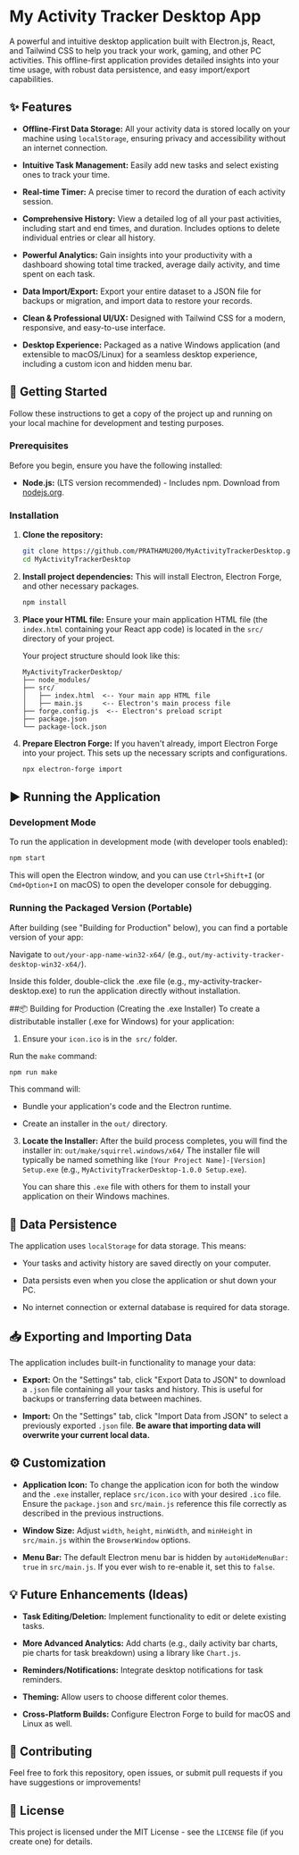 # My Activity Tracker Desktop App

<!-- Optional: Replace with a path to your actual app icon if you have one in the repo -->

A powerful and intuitive desktop application built with Electron.js, React, and Tailwind CSS to help you track your work, gaming, and other PC activities. This offline-first application provides detailed insights into your time usage, with robust data persistence, and easy import/export capabilities.

## ✨ Features

- **Offline-First Data Storage:** All your activity data is stored locally on your machine using `localStorage`, ensuring privacy and accessibility without an internet connection.

- **Intuitive Task Management:** Easily add new tasks and select existing ones to track your time.

- **Real-time Timer:** A precise timer to record the duration of each activity session.

- **Comprehensive History:** View a detailed log of all your past activities, including start and end times, and duration. Includes options to delete individual entries or clear all history.

- **Powerful Analytics:** Gain insights into your productivity with a dashboard showing total time tracked, average daily activity, and time spent on each task.

- **Data Import/Export:** Export your entire dataset to a JSON file for backups or migration, and import data to restore your records.

- **Clean & Professional UI/UX:** Designed with Tailwind CSS for a modern, responsive, and easy-to-use interface.

- **Desktop Experience:** Packaged as a native Windows application (and extensible to macOS/Linux) for a seamless desktop experience, including a custom icon and hidden menu bar.

## 🚀 Getting Started

Follow these instructions to get a copy of the project up and running on your local machine for development and testing purposes.

### Prerequisites

Before you begin, ensure you have the following installed:

- **Node.js:** (LTS version recommended) - Includes npm. Download from [nodejs.org](https://nodejs.org/).

### Installation

1.  **Clone the repository:**

    ```bash
    git clone https://github.com/PRATHAMU200/MyActivityTrackerDesktop.git
    cd MyActivityTrackerDesktop

    ```

2.  **Install project dependencies:**
    This will install Electron, Electron Forge, and other necessary packages.

    ```bash
    npm install

    ```

3.  **Place your HTML file:**
    Ensure your main application HTML file (the `index.html` containing your React app code) is located in the `src/` directory of your project.

    Your project structure should look like this:

    ```
    MyActivityTrackerDesktop/
    ├── node_modules/
    ├── src/
    │   ├── index.html  <-- Your main app HTML file
    │   ├── main.js     <-- Electron's main process file
    ├── forge.config.js  <-- Electron's preload script
    ├── package.json
    └── package-lock.json

    ```

4.  **Prepare Electron Forge:**
    If you haven't already, import Electron Forge into your project. This sets up the necessary scripts and configurations.

    ```bash
    npx electron-forge import

    ```

## ▶️ Running the Application

### Development Mode

To run the application in development mode (with developer tools enabled):

```bash
npm start

```

This will open the Electron window, and you can use `Ctrl+Shift+I` (or `Cmd+Option+I` on macOS) to open the developer console for debugging.

### Running the Packaged Version (Portable)

After building (see "Building for Production" below), you can find a portable version of your app:

Navigate to `out/your-app-name-win32-x64/` (e.g., `out/my-activity-tracker-desktop-win32-x64/`).

Inside this folder, double-click the .exe file (e.g., my-activity-tracker-desktop.exe) to run the application directly without installation.

##📦 Building for Production (Creating the .exe Installer)
To create a distributable installer (.exe for Windows) for your application:

1. Ensure your `icon.ico` is in the` src/` folder.

Run the `make` command:

```Bash
npm run make
```

This command will:

- Bundle your application's code and the Electron runtime.

- Create an installer in the `out/` directory.

3. **Locate the Installer:**
   After the build process completes, you will find the installer in:
   `out/make/squirrel.windows/x64/`
   The installer file will typically be named something like `[Your Project Name]-[Version] Setup.exe` (e.g., `MyActivityTrackerDesktop-1.0.0 Setup.exe`).

   You can share this `.exe` file with others for them to install your application on their Windows machines.

## 💾 Data Persistence

The application uses `localStorage` for data storage. This means:

- Your tasks and activity history are saved directly on your computer.

- Data persists even when you close the application or shut down your PC.

- No internet connection or external database is required for data storage.

## 📥 Exporting and Importing Data

The application includes built-in functionality to manage your data:

- **Export:** On the "Settings" tab, click "Export Data to JSON" to download a `.json` file containing all your tasks and history. This is useful for backups or transferring data between machines.

- **Import:** On the "Settings" tab, click "Import Data from JSON" to select a previously exported `.json` file. **Be aware that importing data will overwrite your current local data.**

## ⚙️ Customization

- **Application Icon:** To change the application icon for both the window and the `.exe` installer, replace `src/icon.ico` with your desired `.ico` file. Ensure the `package.json` and `src/main.js` reference this file correctly as described in the previous instructions.

- **Window Size:** Adjust `width`, `height`, `minWidth`, and `minHeight` in `src/main.js` within the `BrowserWindow` options.

- **Menu Bar:** The default Electron menu bar is hidden by `autoHideMenuBar: true` in `src/main.js`. If you ever wish to re-enable it, set this to `false`.

## 💡 Future Enhancements (Ideas)

- **Task Editing/Deletion:** Implement functionality to edit or delete existing tasks.

- **More Advanced Analytics:** Add charts (e.g., daily activity bar charts, pie charts for task breakdown) using a library like `Chart.js`.

- **Reminders/Notifications:** Integrate desktop notifications for task reminders.

- **Theming:** Allow users to choose different color themes.

- **Cross-Platform Builds:** Configure Electron Forge to build for macOS and Linux as well.

## 🤝 Contributing

Feel free to fork this repository, open issues, or submit pull requests if you have suggestions or improvements!

## 📄 License

This project is licensed under the MIT License - see the `LICENSE` file (if you create one) for details.
